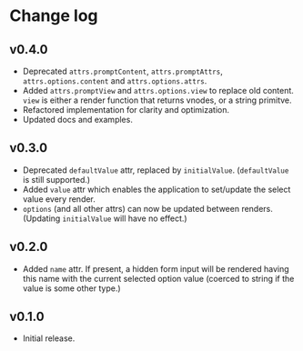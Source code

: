 # Change log

## v0.4.0

* Deprecated `attrs.promptContent`, `attrs.promptAttrs`, `attrs.options.content` and `attrs.options.attrs`.
* Added `attrs.promptView` and `attrs.options.view` to replace old content. `view` is either a render function that returns vnodes, or a string primitve.
* Refactored implementation for clarity and optimization.
* Updated docs and examples.

## v0.3.0

* Deprecated `defaultValue` attr, replaced by `initialValue`. (`defaultValue` is still supported.)
* Added `value` attr which enables the application to set/update the select value every render.
* `options` (and all other attrs) can now be updated between renders. (Updating `initialValue` will have no effect.)

## v0.2.0

* Added `name` attr. If present, a hidden form input will be rendered having this name with the current selected option value (coerced to string if the value is some other type.)

## v0.1.0

* Initial release.
